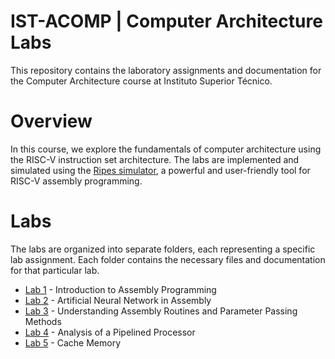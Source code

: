 # IST-ACOMP | Computer Architecture Labs
This repository contains the laboratory assignments and documentation for the Computer Architecture course at Instituto Superior Técnico.

# Overview
In this course, we explore the fundamentals of computer architecture using the RISC-V instruction set architecture. The labs are implemented and simulated using the [Ripes simulator](https://github.com/mortbopet/Ripes), a powerful and user-friendly tool for RISC-V assembly programming.

# Labs
The labs are organized into separate folders, each representing a specific lab assignment. Each folder contains the necessary files and documentation for that particular lab.

- [Lab 1](Lab1/L1.pdf) - Introduction to Assembly Programming
- [Lab 2](Lab2/L2.pdf) - Artificial Neural Network in Assembly
- [Lab 3](Lab3/L3.pdf) - Understanding Assembly Routines and Parameter Passing Methods
- [Lab 4](Lab4/L4.pdf) - Analysis of a Pipelined Processor
- [Lab 5](Lab5/L5.pdf) - Cache Memory
